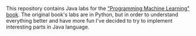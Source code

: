 This repository contains Java labs for the ["Programming Machine Learning" book](https://pragprog.com/titles/pplearn/programming-machine-learning/). The original book's labs are in Python, but in order to understand everything better and have more fun I've decided to try to implement interesting parts in Java language.
